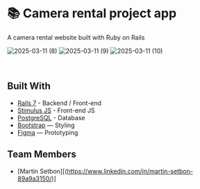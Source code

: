 # 📚 Camera rental project app

A camera rental website built with Ruby on Rails

![2025-03-11 (8)](https://github.com/user-attachments/assets/6fbf8501-baf2-41b0-872d-79b08e3bb78b)
![2025-03-11 (9)](https://github.com/user-attachments/assets/b1e0b9a3-702f-4967-8efb-51f3f90a7684)
![2025-03-11 (10)](https://github.com/user-attachments/assets/d773f365-86fe-4de8-b18d-e6b2e01e8882)

<br>

## Built With
- [Rails 7](https://guides.rubyonrails.org/) - Backend / Front-end
- [Stimulus JS](https://stimulus.hotwired.dev/) - Front-end JS
- [PostgreSQL](https://www.postgresql.org/) - Database
- [Bootstrap](https://getbootstrap.com/) — Styling
- [Figma](https://www.figma.com) — Prototyping
  

## Team Members
- [Martin Setbon][(https://www.linkedin.com/in/martin-setbon-89a9a3150/)]

